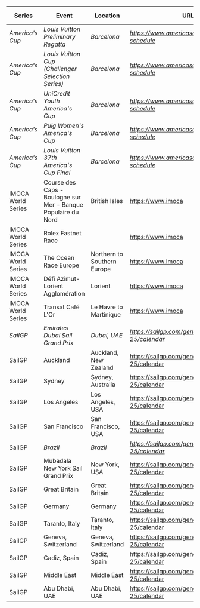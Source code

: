 | Series | Event | Location | URL | Start Date | End Date |
|---|---|---|---|---|---|
| *America's Cup* | *Louis Vuitton Preliminary Regatta* | *Barcelona* | *https://www.americascup.com/en/ac37-schedule* | *2024-08-22* | *2024-08-25* |
| *America's Cup* | *Louis Vuitton Cup (Challenger Selection Series)* | *Barcelona* | *https://www.americascup.com/en/ac37-schedule* | *2024-08-29* | *2024-10-07* |
| *America's Cup* | *UniCredit Youth America's Cup* | *Barcelona* | *https://www.americascup.com/en/ac37-schedule* | *2024-09-17* | *2024-09-26* |
| *America's Cup* | *Puig Women's America's Cup* | *Barcelona* | *https://www.americascup.com/en/ac37-schedule* | *2024-10-05* | *2024-10-13* |
| *America's Cup* | *Louis Vuitton 37th America's Cup Final* | *Barcelona* | *https://www.americascup.com/en/ac37-schedule* | *2024-10-12* | *2024-10-27* |
| IMOCA World Series | Course des Caps - Boulogne sur Mer - Banque Populaire du Nord | British Isles | https://www.imoca | 2025-06-29 | 2025-06-29 |
| IMOCA World Series | Rolex Fastnet Race |  | https://www.imoca | 2025-07-26 | 2025-07-26 |
| IMOCA World Series | The Ocean Race Europe | Northern to Southern Europe | https://www.imoca | 2025-08-10 | 2025-08-10 |
| IMOCA World Series | Défi Azimut-Lorient Agglomération | Lorient | https://www.imoca | 2025-09-16 | 2025-09-16 |
| IMOCA World Series | Transat Café L'Or | Le Havre to Martinique | https://www.imoca | 2025-10-26 | 2025-10-26 |
| *SailGP* | *Emirates Dubai Sail Grand Prix* | *Dubai, UAE* | *https://sailgp.com/general/24-25/calendar* | *2024-11-23* | *2024-11-24* |
| SailGP | Auckland | Auckland, New Zealand | https://sailgp.com/general/24-25/calendar | 2025-01-18 | 2025-01-19 |
| SailGP | Sydney | Sydney, Australia | https://sailgp.com/general/24-25/calendar | 2025-02-08 | 2025-02-09 |
| SailGP | Los Angeles | Los Angeles, USA | https://sailgp.com/general/24-25/calendar | 2025-03-15 | 2025-03-16 |
| SailGP | San Francisco | San Francisco, USA | https://sailgp.com/general/24-25/calendar | 2025-03-22 | 2025-03-23 |
| SailGP | *Brazil* | *Brazil* | *https://sailgp.com/general/24-25/calendar* | *2025-05-03* | *2025-05-04* |
| SailGP | Mubadala New York Sail Grand Prix | New York, USA | https://sailgp.com/general/24-25/calendar | 2025-06-07 | 2025-06-08 |
| SailGP | Great Britain | Great Britain | https://sailgp.com/general/24-25/calendar | 2025-07-19 | 2025-07-20 |
| SailGP | Germany | Germany | https://sailgp.com/general/24-25/calendar | 2025-08-16 | 2025-08-17 |
| SailGP | Taranto, Italy | Taranto, Italy | https://sailgp.com/general/24-25/calendar | 2025-09-06 | 2025-09-07 |
| SailGP | Geneva, Switzerland | Geneva, Switzerland | https://sailgp.com/general/24-25/calendar | 2025-09-20 | 2025-09-21 |
| SailGP | Cadiz, Spain | Cadiz, Spain | https://sailgp.com/general/24-25/calendar | 2025-10-04 | 2025-10-05 |
| SailGP | Middle East | Middle East | https://sailgp.com/general/24-25/calendar | 2025-11-07 | 2025-11-08 |
| SailGP | Abu Dhabi, UAE | Abu Dhabi, UAE | https://sailgp.com/general/24-25/calendar | 2025-11-29 | 2025-11-30 |